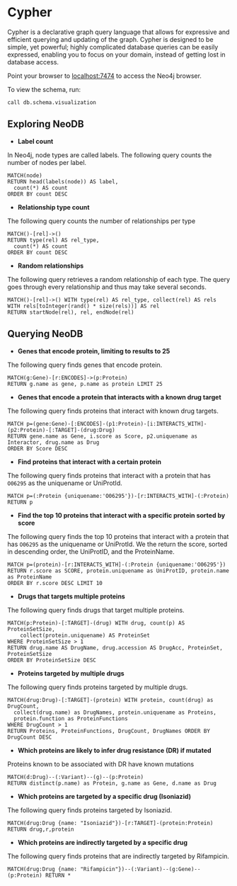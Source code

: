 # Cypher

Cypher is a declarative graph query language that allows for expressive and efficient querying and updating of the graph. Cypher is designed to be simple, yet powerful; highly complicated database queries can be easily expressed, enabling you to focus on your domain, instead of getting lost in database access.

Point your browser to [localhost:7474](http://0.0.0.0:7474) to access the Neo4j browser.

To view the schema, run:

```cql
call db.schema.visualization
```

## Exploring NeoDB

- **Label count**

In Neo4j, node types are called labels. The following query counts the number of nodes per label.

```cql
MATCH(node)
RETURN head(labels(node)) AS label,
  count(*) AS count
ORDER BY count DESC
```

- **Relationship type count**

The following query counts the number of relationships per type

```cql
MATCH()-[rel]->()
RETURN type(rel) AS rel_type,
  count(*) AS count
ORDER BY count DESC
```

- **Random relationships**

The following query retrieves a random relationship of each
type. The query goes through every relationship and thus may
take several seconds.

```cql
MATCH()-[rel]->() WITH type(rel) AS rel_type, collect(rel) AS rels
WITH rels[toInteger(rand() * size(rels))] AS rel
RETURN startNode(rel), rel, endNode(rel)
```

## Querying NeoDB

- **Genes that encode protein, limiting to results to 25**

The following query finds genes that encode protein.

```cql
MATCH(g:Gene)-[r:ENCODES]->(p:Protein)
RETURN g.name as gene, p.name as protein LIMIT 25
```

- **Genes that encode a protein that interacts with a known drug target**

The following query finds proteins that interact with known drug targets.

```cql
MATCH p=(gene:Gene)-[:ENCODES]-(p1:Protein)-[i:INTERACTS_WITH]-(p2:Protein)-[:TARGET]-(drug:Drug)
RETURN gene.name as Gene, i.score as Score, p2.uniquename as Interactor, drug.name as Drug
ORDER BY Score DESC
```

- **Find proteins that interact with a certain protein**

The following query finds proteins that interact with a protein that has `O06295` as the uniquename or UniProtId.

```cql
MATCH p=(:Protein {uniquename:'O06295'})-[r:INTERACTS_WITH]-(:Protein)
RETURN p
```

- **Find the top 10 proteins that interact with a specific protein sorted by score**

The following query finds the top 10 proteins that interact with a
protein that has `O06295` as the uniquename or UniProtId. We the return the score,
sorted in descending order, the UniProtID, and the ProteinName.

```cql
MATCH p=(protein)-[r:INTERACTS_WITH]-(:Protein {uniquename:'O06295'})
RETURN r.score as SCORE, protein.uniquename as UniProtID, protein.name as ProteinName
ORDER BY r.score DESC LIMIT 10
```

- **Drugs that targets multiple proteins**

The following query finds drugs that target multiple proteins.

```cql
MATCH(p:Protein)-[:TARGET]-(drug) WITH drug, count(p) AS ProteinSetSize,
    collect(protein.uniquename) AS ProteinSet
WHERE ProteinSetSize > 1
RETURN drug.name AS DrugName, drug.accession AS DrugAcc, ProteinSet, ProteinSetSize
ORDER BY ProteinSetSize DESC
```

- **Proteins targeted by multiple drugs**

The following query finds proteins targeted by multiple drugs.

```cql
MATCH(drug:Drug)-[:TARGET]-(protein) WITH protein, count(drug) as DrugCount,
  collect(drug.name) as DrugNames, protein.uniquename as Proteins,
  protein.function as ProteinFunctions
WHERE DrugCount > 1
RETURN Proteins, ProteinFunctions, DrugCount, DrugNames ORDER BY DrugCount DESC
```

- **Which proteins are likely to infer drug resistance (DR) if mutated**

Proteins known to be associated with DR have known mutations

```cql
MATCH(d:Drug)--(:Variant)--(g)--(p:Protein)
RETURN distinct(p.name) as Protein, g.name as Gene, d.name as Drug
```

- **Which proteins are targeted by a specific drug (Isoniazid)**

The following query finds proteins targeted by Isoniazid.

```cql
MATCH(drug:Drug {name: "Isoniazid"})-[r:TARGET]-(protein:Protein)
RETURN drug,r,protein
```

- **Which proteins are indirectly targeted by a specific drug**

The following query finds proteins that are indirectly targeted by Rifampicin.

```cql
MATCH(drug:Drug {name: "Rifampicin"})--(:Variant)--(g:Gene)--(p:Protein) RETURN *
```
